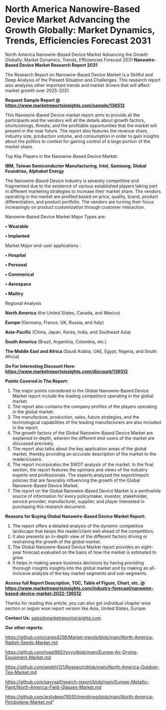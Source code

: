 # North America Nanowire-Based Device Market Advancing the Growth Globally: Market Dynamics, Trends, Efficiencies Forecast 2031
 North America Nanowire-Based Device Market Advancing the Growth Globally: Market Dynamics, Trends, Efficiencies Forecast 2031
<strong>Nanowire-Based Device Market Research Report 2031</strong>

The Research Report on Nanowire-Based Device Market is a Skillful and Deep Analysis of the Present Situation and Challenges. This research report also analyzes other important trends and market drivers that will affect market growth over 2025-2031.

<strong>Request Sample Report @ <a href=https://www.marketreportsinsights.com/sample/136512>https://www.marketreportsinsights.com/sample/136512</a></strong>

This Nanowire-Based Device market report aims to provide all the participants and the vendors will all the details about growth factors, shortcomings, threats, and the profitable opportunities that the market will present in the near future. The report also features the revenue share, industry size, production volume, and consumption in order to gain insights about the politics to contest for gaining control of a large portion of the market share.

Top Key Players in the Nanowire-Based Device Market:

<strong>IBM, Taiwan Semiconductor Manufacturing, Intel, Samsung, Global Foundries, Alphabet Energy</strong>

The Nanowire-Based Device Industry is severely competitive and fragmented due to the existence of various established players taking part in different marketing strategies to increase their market share. The vendors operating in the market are profiled based on price, quality, brand, product differentiation, and product portfolio. The vendors are turning their focus increasingly on product customization through customer interaction.

Nanowire-Based Device Market Major Types are:

<strong>• Wearable

• Implanted</strong>

Market Major end-user applications :

<strong>• Hospital

• Personal

• Commerical

• Aerospace

• Mailtry</strong>

Regional Analysis

</u><strong><b>North America</b></strong> (the United States, Canada, and Mexico)

<strong><b>Europe </b></strong>(Germany, France, UK, Russia, and Italy)

<strong><b>Asia-Pacific</b></strong> (China, Japan, Korea, India, and Southeast Asia)

<strong><b>South America</b></strong> (Brazil, Argentina, Colombia, etc.)

<strong><b>The Middle East and Africa</b></strong> (Saudi Arabia, UAE, Egypt, Nigeria, and South Africa)

<strong>Go For Interesting Discount Here: <a href=https://www.marketreportsinsights.com/discount/136512>https://www.marketreportsinsights.com/discount/136512</a></strong>

<strong>Points Covered in The Report:</strong>
<ol>
  <li>The major points considered in the Global Nanowire-Based Device Market report include the leading competitors operating in the global market.</li>
  <li>The report also contains the company profiles of the players operating in the global market.</li>
  <li>The manufacture, production, sales, future strategies, and the technological capabilities of the leading manufacturers are also included in the report.</li>
  <li>The growth factors of the Global Nanowire-Based Device Market are explained in-depth, wherein the different end-users of the market are discussed precisely.</li>
  <li>The report also talks about the key application areas of the global market, thereby providing an accurate description of the market to the readers/users.</li>
  <li>The report incorporates the SWOT analysis of the market. In the final section, the report features the opinions and views of the industry experts and professionals. The experts analyzed the export/import policies that are favorably influencing the growth of the Global Nanowire-Based Device Market.</li>
  <li>The report on the Global Nanowire-Based Device Market is a worthwhile source of information for every policymaker, investor, stakeholder, service provider, manufacturer, supplier, and player interested in purchasing this research document.</li>
</ol>
<strong>Reasons for Buying Global Nanowire-Based Device Market Report:</strong>

<ol>
  <li>The report offers a detailed analysis of the dynamic competitive landscape that keeps the reader/client well ahead of the competitors.</li>
  <li>It also presents an in-depth view of the different factors driving or restraining the growth of the global market.</li>
  <li>The Global Nanowire-Based Device Market report provides an eight-year forecast evaluated on the basis of how the market is estimated to grow.</li>
  <li>It helps in making aware business decisions by having providing thorough insights insights into the global market and by making an all-inclusive analysis of the key market segments and sub-segments.</li>
</ol>
<strong>Access full Report Description, TOC, Table of Figure, Chart, etc. @ <a href=https://www.marketreportsinsights.com/industry-forecast/nanowire-based-device-market-2022-136512>https://www.marketreportsinsights.com/industry-forecast/nanowire-based-device-market-2022-136512</a></strong>


Thanks for reading this article; you can also get individual chapter wise section or region wise report version like Asia, United States, Europe.

<strong>Contact Us:</strong>
sales@marketreportsinsights.com

<strong>Our other reports:</strong>

<a href=https://github.com/cargo4256/Market-trends/blob/main/North-America-Radish-Seeds-Market.md>https://github.com/cargo4256/Market-trends/blob/main/North-America-Radish-Seeds-Market.md</a>

<a href=https://github.com/tyagi992/tyyyy/blob/main/Europe-Air-Drying-Equipment-Market.md>https://github.com/tyagi992/tyyyy/blob/main/Europe-Air-Drying-Equipment-Market.md</a>

<a href=https://github.com/anokhi121/Research/blob/main/North-America-Outdoor-Tea-Market.md>https://github.com/anokhi121/Research/blob/main/North-America-Outdoor-Tea-Market.md</a>

<a href=https://github.com/sayysaif/search-report/blob/main/Europe-Metallic-Paint/North-America-Field-Glasses-Market.md>https://github.com/sayysaif/search-report/blob/main/Europe-Metallic-Paint/North-America-Field-Glasses-Market.md</a>

<a href=https://github.com/arshdeep76555/trendingg/blob/main/North-America-Polybutene-Market.md>https://github.com/arshdeep76555/trendingg/blob/main/North-America-Polybutene-Market.md</a>"
